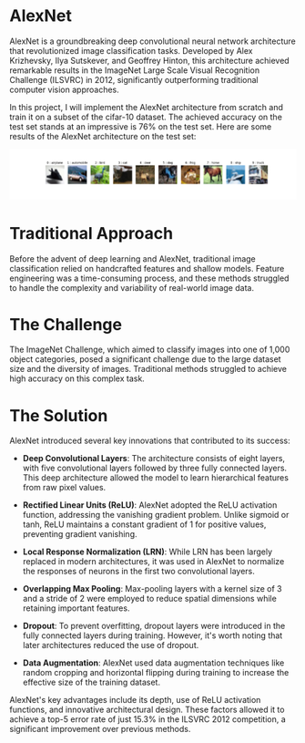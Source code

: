 # AlexNet

AlexNet is a groundbreaking deep convolutional neural network architecture that revolutionized image classification tasks. Developed by Alex Krizhevsky, Ilya Sutskever, and Geoffrey Hinton, this architecture achieved remarkable results in the ImageNet Large Scale Visual Recognition Challenge (ILSVRC) in 2012, significantly outperforming traditional computer vision approaches.

In this project, I will implement the AlexNet architecture from scratch and train it on a subset of the cifar-10 dataset.
The achieved accuracy on the test set stands at an impressive is 76% on the test set.
Here are some results of the AlexNet architecture on the test set:
<div align="center">
<img src="./outputs/inference.png" width="1150" />
</div>

# Traditional Approach

Before the advent of deep learning and AlexNet, traditional image classification relied on handcrafted features and shallow models. Feature engineering was a time-consuming process, and these methods struggled to handle the complexity and variability of real-world image data.

# The Challenge

The ImageNet Challenge, which aimed to classify images into one of 1,000 object categories, posed a significant challenge due to the large dataset size and the diversity of images. Traditional methods struggled to achieve high accuracy on this complex task.

# The Solution

AlexNet introduced several key innovations that contributed to its success:

- **Deep Convolutional Layers**: The architecture consists of eight layers, with five convolutional layers followed by three fully connected layers. This deep architecture allowed the model to learn hierarchical features from raw pixel values.

- **Rectified Linear Units (ReLU)**: AlexNet adopted the ReLU activation function, addressing the vanishing gradient problem. Unlike sigmoid or tanh, ReLU maintains a constant gradient of 1 for positive values, preventing gradient vanishing.


- **Local Response Normalization (LRN)**: While LRN has been largely replaced in modern architectures, it was used in AlexNet to normalize the responses of neurons in the first two convolutional layers.

- **Overlapping Max Pooling**: Max-pooling layers with a kernel size of 3 and a stride of 2 were employed to reduce spatial dimensions while retaining important features.

- **Dropout**: To prevent overfitting, dropout layers were introduced in the fully connected layers during training. However, it's worth noting that later architectures reduced the use of dropout.

- **Data Augmentation**: AlexNet used data augmentation techniques like random cropping and horizontal flipping during training to increase the effective size of the training dataset.

AlexNet's key advantages include its depth, use of ReLU activation functions, and innovative architectural design. These factors allowed it to achieve a top-5 error rate of just 15.3% in the ILSVRC 2012 competition, a significant improvement over previous methods.